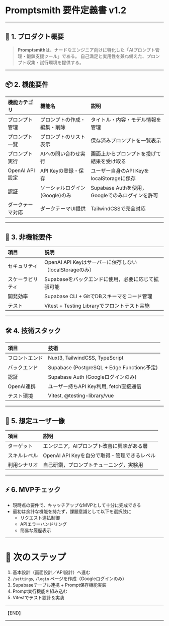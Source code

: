 # Promptsmith 要件定義書 v1.2

---

## 🌟 1. プロダクト概要

> **Promptsmith**は、ナードなエンジニア向けに特化した「AIプロンプト管理・鍛錬支援ツール」である。
> 自己満足と実用性を兼ね備えた、プロンプト収集・試行環境を提供する。

---

## 📦 2. 機能要件

| 機能カテゴリ | 機能名 | 説明 |
|:---|:---|:---|
| プロンプト管理 | プロンプトの作成・編集・削除 | タイトル・内容・モデル情報を管理 |
| プロンプト一覧 | プロンプトのリスト表示 | 保存済みプロンプトを一覧表示 |
| プロンプト実行 | AIへの問い合わせ実行 | 画面上からプロンプトを投げて結果を受け取る |
| OpenAI API設定 | API Keyの登録・保存 | ユーザー自身のAPI KeyをlocalStorageに保存 |
| 認証 | ソーシャルログイン (Google)のみ | Supabase Authを使用，Googleでのみログインを許可 |
| ダークテーマ対応 | ダークテーマUI提供 | TailwindCSSで完全対応 |

---

## 🔑 3. 非機能要件

| 項目 | 説明 |
|:---|:---|
| セキュリティ | OpenAI API Keyはサーバーに保存しない（localStorageのみ） |
| スケーラビリティ | Supabaseをバックエンドに使用，必要に応じて拡張可能 |
| 開発効率 | Supabase CLI + GitでDBスキーマをコード管理 |
| テスト | Vitest + Testing Libraryでフロントテスト実施 |

---

## 🛠 4. 技術スタック

| 項目 | 技術 |
|:---|:---|
| フロントエンド | Nuxt3, TailwindCSS, TypeScript |
| バックエンド | Supabase (PostgreSQL + Edge Functions予定) |
| 認証 | Supabase Auth (Googleログインのみ) |
| OpenAI連携 | ユーザー持ちAPI Key利用, fetch直接通信 |
| テスト環境 | Vitest, @testing-library/vue |

---

## 🧐 5. 想定ユーザー像

| 項目 | 説明 |
|:---|:---|
| ターゲット | エンジニア，AIプロンプト改善に興味がある層 |
| スキルレベル | OpenAI API Keyを自分で取得・管理できるレベル |
| 利用シナリオ | 自己研鑽，プロンプトチューニング，実験用 |

---

## ⚡️ 6. MVPチェック

- 現時点の要件で、キャッチアップなMVPとして十分に完成できる
- 最初は余計な機能を持たず，課題意識として以下を選択肢に
  - リクエスト連払制御
  - APIエラーハンドリング
  - 簡易な履歴表示

---

# 🚀 次のステップ

1. 基本設計（画面設計／API設計）へ進む
2. `/settings`, `/login` ページを作成（Googleログインのみ）
3. Supabaseテーブル連携 + Prompt保存機能実装
4. Prompt実行機能を組み込む
5. Vitestでテスト設計＆実装

---

【END】

---
